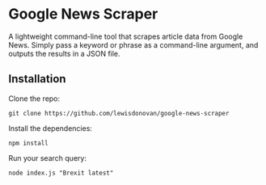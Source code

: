 # Google News Scraper

A lightweight command-line tool that scrapes article data from Google News. Simply pass a keyword or phrase as a command-line argument, and outputs the results in a JSON file.

## Installation
Clone the repo:
```
git clone https://github.com/lewisdonovan/google-news-scraper
```

Install the dependencies:
```
npm install
```

Run your search query:
```
node index.js "Brexit latest"
```